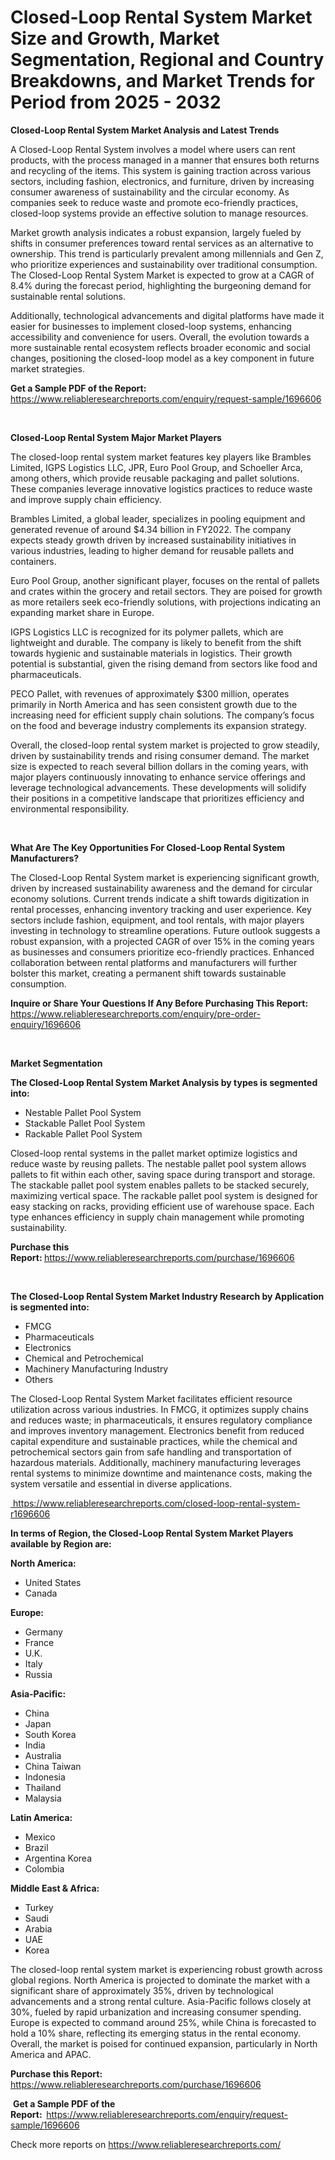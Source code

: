 <p><h1>Closed-Loop Rental System Market Size and Growth, Market Segmentation, Regional and Country Breakdowns, and Market Trends for Period from 2025 -  2032</h1></p><p><strong>Closed-Loop Rental System Market Analysis and Latest Trends</strong></p>
<p><p>A Closed-Loop Rental System involves a model where users can rent products, with the process managed in a manner that ensures both returns and recycling of the items. This system is gaining traction across various sectors, including fashion, electronics, and furniture, driven by increasing consumer awareness of sustainability and the circular economy. As companies seek to reduce waste and promote eco-friendly practices, closed-loop systems provide an effective solution to manage resources.</p><p>Market growth analysis indicates a robust expansion, largely fueled by shifts in consumer preferences toward rental services as an alternative to ownership. This trend is particularly prevalent among millennials and Gen Z, who prioritize experiences and sustainability over traditional consumption. The Closed-Loop Rental System Market is expected to grow at a CAGR of 8.4% during the forecast period, highlighting the burgeoning demand for sustainable rental solutions.</p><p>Additionally, technological advancements and digital platforms have made it easier for businesses to implement closed-loop systems, enhancing accessibility and convenience for users. Overall, the evolution towards a more sustainable rental ecosystem reflects broader economic and social changes, positioning the closed-loop model as a key component in future market strategies.</p></p>
<p><strong>Get a Sample PDF of the Report:&nbsp;</strong> <a href="https://www.reliableresearchreports.com/enquiry/request-sample/1696606?utm_campaign=3250&utm_medium=2&utm_source=Github&utm_content=ia&utm_term=27032025&utm_id=closed-loop-rental-system">https://www.reliableresearchreports.com/enquiry/request-sample/1696606</a></p>
<p>&nbsp;</p>
<p><strong>Closed-Loop Rental System Major Market Players</strong></p>
<p><p>The closed-loop rental system market features key players like Brambles Limited, IGPS Logistics LLC, JPR, Euro Pool Group, and Schoeller Arca, among others, which provide reusable packaging and pallet solutions. These companies leverage innovative logistics practices to reduce waste and improve supply chain efficiency.</p><p>Brambles Limited, a global leader, specializes in pooling equipment and generated revenue of around $4.34 billion in FY2022. The company expects steady growth driven by increased sustainability initiatives in various industries, leading to higher demand for reusable pallets and containers.</p><p>Euro Pool Group, another significant player, focuses on the rental of pallets and crates within the grocery and retail sectors. They are poised for growth as more retailers seek eco-friendly solutions, with projections indicating an expanding market share in Europe.</p><p>IGPS Logistics LLC is recognized for its polymer pallets, which are lightweight and durable. The company is likely to benefit from the shift towards hygienic and sustainable materials in logistics. Their growth potential is substantial, given the rising demand from sectors like food and pharmaceuticals.</p><p>PECO Pallet, with revenues of approximately $300 million, operates primarily in North America and has seen consistent growth due to the increasing need for efficient supply chain solutions. The company’s focus on the food and beverage industry complements its expansion strategy.</p><p>Overall, the closed-loop rental system market is projected to grow steadily, driven by sustainability trends and rising consumer demand. The market size is expected to reach several billion dollars in the coming years, with major players continuously innovating to enhance service offerings and leverage technological advancements. These developments will solidify their positions in a competitive landscape that prioritizes efficiency and environmental responsibility.</p></p>
<p>&nbsp;</p>
<p><strong>What Are The Key Opportunities For Closed-Loop Rental System Manufacturers?</strong></p>
<p><p>The Closed-Loop Rental System market is experiencing significant growth, driven by increased sustainability awareness and the demand for circular economy solutions. Current trends indicate a shift towards digitization in rental processes, enhancing inventory tracking and user experience. Key sectors include fashion, equipment, and tool rentals, with major players investing in technology to streamline operations. Future outlook suggests a robust expansion, with a projected CAGR of over 15% in the coming years as businesses and consumers prioritize eco-friendly practices. Enhanced collaboration between rental platforms and manufacturers will further bolster this market, creating a permanent shift towards sustainable consumption.</p></p>
<p><strong>Inquire or Share Your Questions If Any Before Purchasing This Report:</strong> <a href="https://www.reliableresearchreports.com/enquiry/pre-order-enquiry/1696606?utm_campaign=3250&utm_medium=2&utm_source=Github&utm_content=ia&utm_term=27032025&utm_id=closed-loop-rental-system">https://www.reliableresearchreports.com/enquiry/pre-order-enquiry/1696606</a></p>
<p>&nbsp;</p>
<p><strong>Market Segmentation</strong></p>
<p><strong>The Closed-Loop Rental System Market Analysis by types is segmented into:</strong></p>
<p><ul><li>Nestable Pallet Pool System</li><li>Stackable Pallet Pool System</li><li>Rackable Pallet Pool System</li></ul></p>
<p><p>Closed-loop rental systems in the pallet market optimize logistics and reduce waste by reusing pallets. The nestable pallet pool system allows pallets to fit within each other, saving space during transport and storage. The stackable pallet pool system enables pallets to be stacked securely, maximizing vertical space. The rackable pallet pool system is designed for easy stacking on racks, providing efficient use of warehouse space. Each type enhances efficiency in supply chain management while promoting sustainability.</p></p>
<p><strong>Purchase this Report:&nbsp;</strong><a href="https://www.reliableresearchreports.com/purchase/1696606?utm_campaign=3250&utm_medium=2&utm_source=Github&utm_content=ia&utm_term=27032025&utm_id=closed-loop-rental-system">https://www.reliableresearchreports.com/purchase/1696606</a></p>
<p>&nbsp;</p>
<p><strong>The Closed-Loop Rental System Market Industry Research by Application is segmented into:</strong></p>
<p><ul><li>FMCG</li><li>Pharmaceuticals</li><li>Electronics</li><li>Chemical and Petrochemical</li><li>Machinery Manufacturing Industry</li><li>Others</li></ul></p>
<p><p>The Closed-Loop Rental System Market facilitates efficient resource utilization across various industries. In FMCG, it optimizes supply chains and reduces waste; in pharmaceuticals, it ensures regulatory compliance and improves inventory management. Electronics benefit from reduced capital expenditure and sustainable practices, while the chemical and petrochemical sectors gain from safe handling and transportation of hazardous materials. Additionally, machinery manufacturing leverages rental systems to minimize downtime and maintenance costs, making the system versatile and essential in diverse applications.</p></p>
<p><a href="https://www.reliableresearchreports.com/closed-loop-rental-system-r1696606?utm_campaign=3250&utm_medium=2&utm_source=Github&utm_content=ia&utm_term=27032025&utm_id=closed-loop-rental-system">&nbsp;https://www.reliableresearchreports.com/closed-loop-rental-system-r1696606</a></p>
<p><strong>In terms of Region, the Closed-Loop Rental System Market Players available by Region are:</strong></p>
<p>
    <p> <strong> North America: </strong>
        <ul>
            <li>United States</li>
            <li>Canada</li>
        </ul>
        </p> 
    <p> <strong> Europe: </strong>
        <ul>
            <li>Germany</li>
            <li>France</li>
            <li>U.K.</li>
            <li>Italy</li>
            <li>Russia</li>
        </ul>
        </p> 
    <p> <strong> Asia-Pacific: </strong>
        <ul>
            <li>China</li>
            <li>Japan</li>
            <li>South Korea</li>
            <li>India</li>
            <li>Australia</li>
            <li>China Taiwan</li>
            <li>Indonesia</li>
            <li>Thailand</li>
            <li>Malaysia</li>
        </ul>
        </p> 
    <p> <strong> Latin America: </strong>
        <ul>
            <li>Mexico</li>
            <li>Brazil</li>
            <li>Argentina Korea</li>
            <li>Colombia</li>
        </ul>
        </p> 
    <p> <strong> Middle East & Africa: </strong>
        <ul>
            <li>Turkey</li>
            <li>Saudi</li>
            <li>Arabia</li>
            <li>UAE</li>
            <li>Korea</li>
        </ul>
    </p>
    </p>
<p><p>The closed-loop rental system market is experiencing robust growth across global regions. North America is projected to dominate the market with a significant share of approximately 35%, driven by technological advancements and a strong rental culture. Asia-Pacific follows closely at 30%, fueled by rapid urbanization and increasing consumer spending. Europe is expected to command around 25%, while China is forecasted to hold a 10% share, reflecting its emerging status in the rental economy. Overall, the market is poised for continued expansion, particularly in North America and APAC.</p></p>
<p><strong>Purchase this Report: </strong><a href="https://www.reliableresearchreports.com/purchase/1696606?utm_campaign=3250&utm_medium=2&utm_source=Github&utm_content=ia&utm_term=27032025&utm_id=closed-loop-rental-system">https://www.reliableresearchreports.com/purchase/1696606</a></p>
<p>&nbsp;<strong>Get a Sample PDF of the Report:&nbsp;&nbsp;</strong><a href="https://www.reliableresearchreports.com/enquiry/request-sample/1696606?utm_campaign=3250&utm_medium=2&utm_source=Github&utm_content=ia&utm_term=27032025&utm_id=closed-loop-rental-system">https://www.reliableresearchreports.com/enquiry/request-sample/1696606</a></p>
<p><strong></strong></p>
<p>Check more reports on <a href="https://www.reliableresearchreports.com/?utm_campaign=3250&utm_medium=2&utm_source=Github&utm_content=ia&utm_term=27032025&utm_id=closed-loop-rental-system">https://www.reliableresearchreports.com/</a></p>